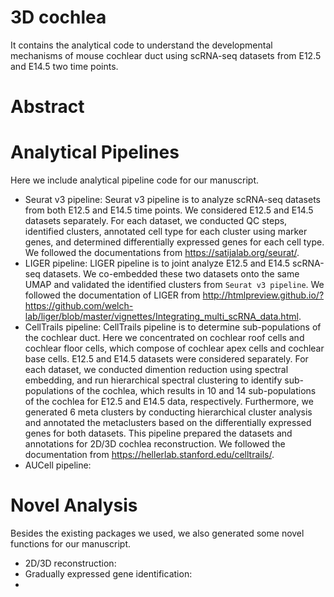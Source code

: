 # 3D cochlea

It contains the analytical code to understand the developmental mechanisms of mouse cochlear duct using scRNA-seq datasets from E12.5 and E14.5 two time points. 

# Abstract

# Analytical Pipelines
Here we include analytical pipeline code for our manuscript.
* Seurat v3 pipeline: Seurat v3 pipeline is to analyze scRNA-seq datasets from both E12.5 and E14.5 time points. We considered E12.5 and E14.5 datasets separately. For each dataset, we conducted QC steps, identified clusters, annotated cell type for each cluster using marker genes, and determined differentially expressed genes for each cell type. We followed the documentations from https://satijalab.org/seurat/.
* LIGER pipeline: LIGER pipeline is to joint analyze E12.5 and E14.5 scRNA-seq datasets. We co-embedded these two datasets onto the same UMAP and validated the identified clusters from `Seurat v3 pipeline`. We followed the documentation of LIGER from http://htmlpreview.github.io/?https://github.com/welch-lab/liger/blob/master/vignettes/Integrating_multi_scRNA_data.html. 
* CellTrails pipeline: CellTrails pipeline is to determine sub-populations of the cochlear duct. Here we concentrated on cochlear roof cells and cochlear floor cells, which compose of cochlear apex cells and cochlear base cells. E12.5 and E14.5 datasets were considered separately. For each dataset, we conducted dimention reduction using spectral embedding, and run hierarchical spectral clustering to identify sub-populations of the cochlea, which results in 10 and 14 sub-populations of the cochlea for E12.5 and E14.5 data, respectively. Furthermore, we generated 6 meta clusters by conducting hierarchical cluster analysis and annotated the metaclusters based on the differentially expressed genes for both datasets. This pipeline prepared the datasets and annotations for 2D/3D cochlea reconstruction. We followed the documentation from https://hellerlab.stanford.edu/celltrails/. 
* AUCell pipeline: 

# Novel Analysis

Besides the existing packages we used, we also generated some novel functions for our manuscript. 
* 2D/3D reconstruction:  
* Gradually expressed gene identification:
* 

